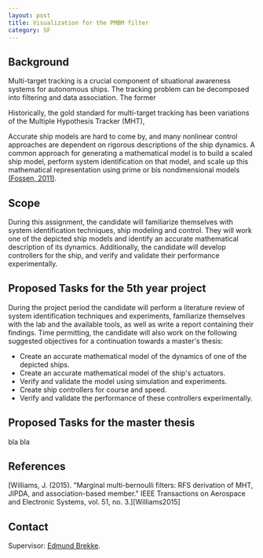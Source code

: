 ```yaml
---
layout: post
title: Visualization for the PMBM filter
category: SF
---
```

## Background

Multi-target tracking is a crucial component of situational awareness systems for autonomous ships. 
The tracking problem can be decomposed into filtering and data association. 
The former 

Historically, the gold standard for multi-target tracking has been variations of the Multiple Hypothesis Tracker (MHT), 


Accurate ship models are hard to come by, and many nonlinear control approaches are dependent on rigorous descriptions of the ship dynamics.
A common approach for generating a mathematical model is to build a scaled ship model, perform system identification on that model, and scale up this mathematical representation using prime or bis nondimensional models [(Fossen, 2011)](#Fossen2011).

## Scope

During this assignment, the candidate will familiarize themselves with system identification techniques, ship modeling and control.
They will work one of the depicted ship models and identify an accurate mathematical description of its dynamics.
Additionally, the candidate will develop controllers for the ship, and verify and validate their performance experimentally.

## Proposed Tasks for the 5th year project

During the project period the candidate will perform a literature review of system identification techniques and experiments, familiarize themselves with the lab and the available tools, as well as write a report containing their findings.
Time permitting, the candidate will also work on the following suggested objectives for a continuation towards a master's thesis:
* Create an accurate mathematical model of the dynamics of one of the depicted ships.
* Create an accurate mathematical model of the ship's actuators.
* Verify and validate the model using simulation and experiments.
* Create ship controllers for course and speed.
* Verify and validate the performance of these controllers experimentally.

## Proposed Tasks for the master thesis

bla bla


## References
[Williams, J. (2015). "Marginal multi-bernoulli filters: RFS derivation of MHT, JIPDA, and association-based member." IEEE Transactions on Aerospace and Electronic Systems, vol. 51, no. 3.][Williams2015]  

## Contact

Supervisor: [Edmund Brekke].  

[Edmund Brekke]: www.ntnu.edu/employees/edmund.brekke
